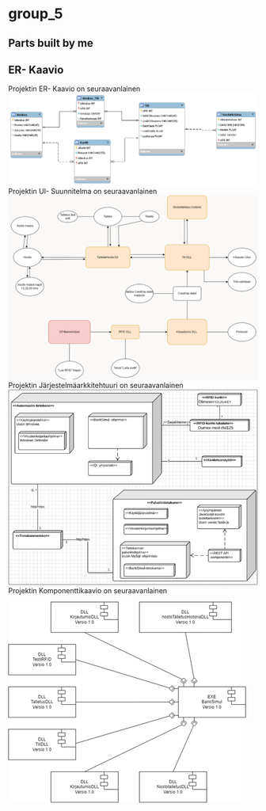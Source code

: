 # group_5
## Parts built by me

## ER- Kaavio
Projektin ER- Kaavio on seuraavanlainen
<img src="er_kaavio.png">
Projektin UI- Suunnitelma on seuraavanlainen
<img src="ui_suunnitelma.png">
Projektin Järjestelmäarkkitehtuuri on seuraavanlainen
<img src="jarjestelma_arkkitehtuuri.png">
Projektin Komponenttikaavio on seuraavanlainen

<img src="komponentti_kaavio.png">
